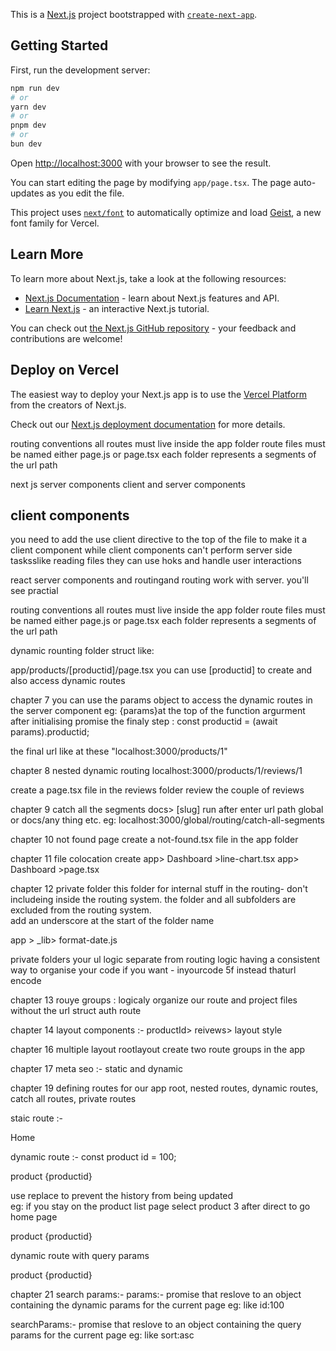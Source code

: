 This is a [Next.js](https://nextjs.org) project bootstrapped with [`create-next-app`](https://nextjs.org/docs/app/api-reference/cli/create-next-app).

## Getting Started

First, run the development server:

```bash
npm run dev
# or
yarn dev
# or
pnpm dev
# or
bun dev
```

Open [http://localhost:3000](http://localhost:3000) with your browser to see the result.

You can start editing the page by modifying `app/page.tsx`. The page auto-updates as you edit the file.

This project uses [`next/font`](https://nextjs.org/docs/app/building-your-application/optimizing/fonts) to automatically optimize and load [Geist](https://vercel.com/font), a new font family for Vercel.

## Learn More

To learn more about Next.js, take a look at the following resources:

- [Next.js Documentation](https://nextjs.org/docs) - learn about Next.js features and API.
- [Learn Next.js](https://nextjs.org/learn) - an interactive Next.js tutorial.

You can check out [the Next.js GitHub repository](https://github.com/vercel/next.js) - your feedback and contributions are welcome!

## Deploy on Vercel

The easiest way to deploy your Next.js app is to use the [Vercel Platform](https://vercel.com/new?utm_medium=default-template&filter=next.js&utm_source=create-next-app&utm_campaign=create-next-app-readme) from the creators of Next.js.

Check out our [Next.js deployment documentation](https://nextjs.org/docs/app/building-your-application/deploying) for more details.

routing conventions
all routes must live inside the app folder
route files must be named either page.js or page.tsx
each folder represents a segments of the url path

next js server components 
client and server components

client components 
- 

you need to add the use client directive to the top of the file to make it a client component
while client components can't perform server side tasksslike reading files they can use hoks and handle user interactions

react server components and routingand routing 
work with server. you'll see practial  

routing conventions 
all routes must live inside the app folder
route files must be named either page.js or page.tsx
each folder represents a segments of the url path

dynamic rounting folder struct like:

app/products/[productid]/page.tsx
you can use [productid] to create and also access dynamic routes

chapter 7
you can use the params object to access the dynamic routes in the server component 
eg: {params}at the top of the function argurment 
    after initialising promise 
    the finaly step :
    const productid = (await params).productid;
  
  the final url like at these "localhost:3000/products/1"

chapter 8 nested dynamic routing
localhost:3000/products/1/reviews/1

create a page.tsx file in the reviews folder 
review the couple of reviews

chapter 9 catch all the segments 
docs> [slug] run after enter url  path global or docs/any thing etc.
 eg: localhost:3000/global/routing/catch-all-segments

chapter 10 
not found page
create a not-found.tsx file in the app folder
 
chapter 11 
file colocation
create app> Dashboard >line-chart.tsx 
app> Dashboard >page.tsx

chapter 12 
private folder 
this folder for internal stuff in the routing- don't includeing inside the routing system.
 the folder and all subfolders are excluded from the routing system.  
 add an underscore at the start of the folder name

 app > _lib> format-date.js

 private folders your ul 
 logic separate from routing logic 
 having a consistent way to organise your code
 if you want - inyourcode  5f instead thaturl encode 

 chapter 13 
 rouye groups : 
 logicaly organize our route and project files without the url struct
auth route 

chapter 14 
layout components :-
productId> reivews> layout style

chapter 16 
multiple layout rootlayout
create two route groups in the app

chapter 17 
meta seo :-
static and dynamic


chapter 19 
defining routes for our app root, nested routes, dynamic routes, catch all routes, private routes

staic route :-
 <Link href="/">Home</Link>

 dynamic route :-
 const product id = 100;
 <link href={`/products/${productid}`}>product {productid}</Link>

 use replace to prevent the history from being updated  
 eg: 
 if you stay on the product list page select product 3 after direct to go home page
 <link href={`/products/${productid}`} replace>product {productid}</Link>

 dynamic route with query params
 <Link href={`/products/${productid}?sort=asc`}>product {productid}</Link>

 chapter 21
 search params:- 
 params:- promise that reslove to an object containing the dynamic params for the current page
 eg: 
 like id:100

 searchParams:- 
 promise that reslove to an object containing the query params for the current page
eg: 
like sort:asc
